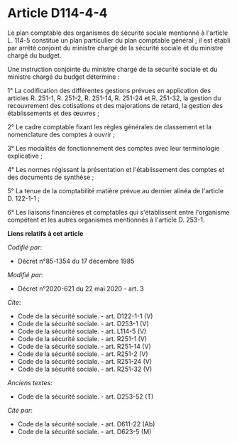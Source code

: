# Article D114-4-4

Le plan comptable des organismes de sécurité sociale mentionné à l'article L. 114-5 constitue un plan particulier du plan
comptable général ; il est établi par arrêté conjoint du ministre chargé de la sécurité sociale et du ministre chargé du
budget. 

Une instruction conjointe du ministre chargé de la sécurité sociale et du ministre chargé du budget détermine : 

1° La codification des différentes gestions prévues en application des articles R. 251-1, R. 251-2, R. 251-14, R. 251-24 et
R. 251-32, la gestion du recouvrement des cotisations et des majorations de retard, la gestion des établissements et des
œuvres ; 

2° Le cadre comptable fixant les règles générales de classement et la nomenclature des comptes à ouvrir ; 

3° Les modalités de fonctionnement des comptes avec leur terminologie explicative ; 

4° Les normes régissant la présentation et l'établissement des comptes et des documents de synthèse ; 

5° La tenue de la comptabilité matière prévue au dernier alinéa de l'article D. 122-1-1 ; 

6° Les liaisons financières et comptables qui s'établissent entre l'organisme compétent et les autres organismes mentionnés à
l'article D. 253-1.

**Liens relatifs à cet article**

_Codifié par_:

  - Décret n°85-1354 du 17 décembre 1985

_Modifié par_:

  - Décret n°2020-621 du 22 mai 2020 - art. 3

_Cite_:

  - Code de la sécurité sociale. - art. D122-1-1 (V)
  - Code de la sécurité sociale. - art. D253-1 (V)
  - Code de la sécurité sociale. - art. L114-5 (V)
  - Code de la sécurité sociale. - art. R251-1 (V)
  - Code de la sécurité sociale. - art. R251-14 (V)
  - Code de la sécurité sociale. - art. R251-2 (V)
  - Code de la sécurité sociale. - art. R251-24 (V)
  - Code de la sécurité sociale. - art. R251-32 (V)

_Anciens textes_:

  - Code de la sécurité sociale. - art. D253-52 (T)

_Cité par_:

  - Code de la sécurité sociale. - art. D611-22 (Ab)
  - Code de la sécurité sociale. - art. D623-5 (M)
